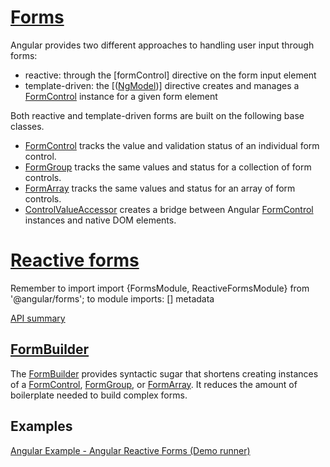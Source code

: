 
# [Forms](https://angular.io/guide/forms-overview)

Angular provides two different approaches to handling user input through forms:



* reactive: through the [formControl] directive on the form input element
* template-driven: the [([NgModel](https://angular.io/api/forms/NgModel))] directive creates and manages a [FormControl](https://angular.io/api/forms/FormControl) instance for a given form element

Both reactive and template-driven forms are built on the following base classes.



* [FormControl](https://angular.io/api/forms/FormControl) tracks the value and validation status of an individual form control.
* [FormGroup](https://angular.io/api/forms/FormGroup) tracks the same values and status for a collection of form controls.
* [FormArray](https://angular.io/api/forms/FormArray) tracks the same values and status for an array of form controls.
* [ControlValueAccessor](https://angular.io/api/forms/ControlValueAccessor) creates a bridge between Angular [FormControl](https://angular.io/api/forms/FormControl) instances and native DOM elements.

# [Reactive forms](https://angular.io/guide/reactive-forms)

Remember to import import {FormsModule, ReactiveFormsModule} from '@angular/forms'; to module imports: [] metadata

[API summary](https://angular.io/guide/reactive-forms#reactive-forms-api-summary)

## [FormBuilder](https://angular.io/api/forms/FormBuilder)

The [FormBuilder](https://angular.io/api/forms/FormBuilder) provides syntactic sugar that shortens creating instances of a [FormControl](https://angular.io/api/forms/FormControl), [FormGroup](https://angular.io/api/forms/FormGroup), or [FormArray](https://angular.io/api/forms/FormArray). It reduces the amount of boilerplate needed to build complex forms.

## Examples

[Angular Example - Angular Reactive Forms (Demo runner)](https://angular.io/generated/live-examples/reactive-forms/stackblitz.html)

